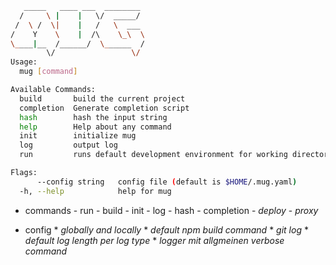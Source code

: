 ```bash
   _____   ____ ___  ________ 
  /     \ |    |   \/  _____/ 
 /  \ /  \|    |   /   \  ___ 
/    Y    \    |  /\    \_\  \
\____|__  /______/  \______  /
        \/                 \/ 
Usage:
  mug [command]

Available Commands:
  build       build the current project
  completion  Generate completion script
  hash        hash the input string
  help        Help about any command
  init        initialize mug
  log         output log
  run         runs default development environment for working directory

Flags:
      --config string   config file (default is $HOME/.mug.yaml)
  -h, --help            help for mug
```

* commands
        - run
        - build
        - init
        - log
        - hash
        - completion
        - _deploy_
        - _proxy_

* config
        * _globally and locally_
        * _default npm build command_
        * _git log_
        * _default log length per log type_
        * _logger mit allgmeinen verbose command_
